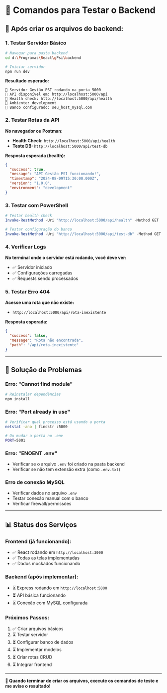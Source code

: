 # 🧪 Comandos para Testar o Backend

## 📍 **Após criar os arquivos do backend:**

### **1. Testar Servidor Básico**

```bash
# Navegar para pasta backend
cd d:\Programas\React\gPsi\backend

# Iniciar servidor
npm run dev
```

**Resultado esperado:**
```
🚀 Servidor Gestão PSI rodando na porta 5000
📍 API disponível em: http://localhost:5000/api
🏥 Health check: http://localhost:5000/api/health
🔧 Ambiente: development
💾 Banco configurado: seu_host_mysql.com
```

### **2. Testar Rotas da API**

**No navegador ou Postman:**

- **Health Check:** `http://localhost:5000/api/health`
- **Teste DB:** `http://localhost:5000/api/test-db`

**Resposta esperada (health):**
```json
{
  "success": true,
  "message": "API Gestão PSI funcionando!",
  "timestamp": "2024-08-09T15:30:00.000Z",
  "version": "1.0.0",
  "environment": "development"
}
```

### **3. Testar com PowerShell**

```powershell
# Testar health check
Invoke-RestMethod -Uri "http://localhost:5000/api/health" -Method GET

# Testar configuração do banco
Invoke-RestMethod -Uri "http://localhost:5000/api/test-db" -Method GET
```

### **4. Verificar Logs**

**No terminal onde o servidor está rodando, você deve ver:**
- ✅ Servidor iniciado
- ✅ Configurações carregadas
- ✅ Requests sendo processados

### **5. Testar Erro 404**

**Acesse uma rota que não existe:**
- `http://localhost:5000/api/rota-inexistente`

**Resposta esperada:**
```json
{
  "success": false,
  "message": "Rota não encontrada",
  "path": "/api/rota-inexistente"
}
```

---

## 🔧 **Solução de Problemas**

### **Erro: "Cannot find module"**
```bash
# Reinstalar dependências
npm install
```

### **Erro: "Port already in use"**
```bash
# Verificar qual processo está usando a porta
netstat -ano | findstr :5000

# Ou mudar a porta no .env
PORT=5001
```

### **Erro: "ENOENT .env"**
- Verificar se o arquivo `.env` foi criado na pasta backend
- Verificar se não tem extensão extra (como `.env.txt`)

### **Erro de conexão MySQL**
- Verificar dados no arquivo `.env`
- Testar conexão manual com o banco
- Verificar firewall/permissões

---

## 📊 **Status dos Serviços**

### **Frontend (já funcionando):**
- ✅ React rodando em `http://localhost:3000`
- ✅ Todas as telas implementadas
- ✅ Dados mockados funcionando

### **Backend (após implementar):**
- ⏳ Express rodando em `http://localhost:5000`
- ⏳ API básica funcionando
- ⏳ Conexão com MySQL configurada

### **Próximos Passos:**
1. ✅ Criar arquivos básicos
2. ⏳ Testar servidor
3. ⏳ Configurar banco de dados
4. ⏳ Implementar modelos
5. ⏳ Criar rotas CRUD
6. ⏳ Integrar frontend

---

**🎯 Quando terminar de criar os arquivos, execute os comandos de teste e me avise o resultado!**